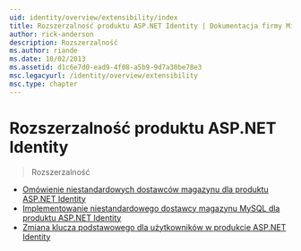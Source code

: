 ```yaml
---
uid: identity/overview/extensibility/index
title: Rozszerzalność produktu ASP.NET Identity | Dokumentacja firmy Microsoft
author: rick-anderson
description: Rozszerzalność
ms.author: riande
ms.date: 10/02/2013
ms.assetid: d1c6e7d0-ead9-4f08-a5b9-9d7a30be78e3
msc.legacyurl: /identity/overview/extensibility
msc.type: chapter
---
```

<a name="aspnet-identity-extensibility"></a>Rozszerzalność produktu ASP.NET Identity
====================
> Rozszerzalność


- [Omówienie niestandardowych dostawców magazynu dla produktu ASP.NET Identity](overview-of-custom-storage-providers-for-aspnet-identity.md)
- [Implementowanie niestandardowego dostawcy magazynu MySQL dla produktu ASP.NET Identity](implementing-a-custom-mysql-aspnet-identity-storage-provider.md)
- [Zmiana klucza podstawowego dla użytkowników w produkcie ASP.NET Identity](change-primary-key-for-users-in-aspnet-identity.md)
